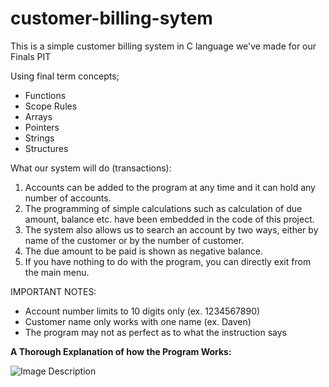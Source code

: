 # customer-billing-sytem
This is a simple customer billing system in C language we've made for our Finals PIT

Using final term concepts;
- Functions
- Scope Rules
- Arrays
- Pointers
- Strings
- Structures

What our system will do (transactions):

1. Accounts can be added to the program at any time and it can hold any number of accounts.
2. The programming of simple calculations such as calculation of due amount, balance etc. have been embedded in the code of this project.
3. The system also allows us to search an account by two ways, either by name of the customer or by the number of customer.
4. The due amount to be paid is shown as negative balance.
5. If you have nothing to do with the program, you can directly exit from the main menu.

IMPORTANT NOTES:
- Account number limits to 10 digits only (ex. 1234567890)
- Customer name only works with one name (ex. Daven)
- The program may not as perfect as to what the instruction says
  

**A Thorough Explanation of how the Program Works:**

<a href="https://docs.google.com/document/d/1bAVg2LcpIHitq-vCfMW9BNyweuNypueV1EM2V022rBU/edit" target="_blank" >
  <img src="https://github.com/davenarchives/customer-billing-sytem/assets/160004612/9e571746-4d33-41e9-a643-4badf5feb426" alt="Image Description" style="float: left;">
</a>



